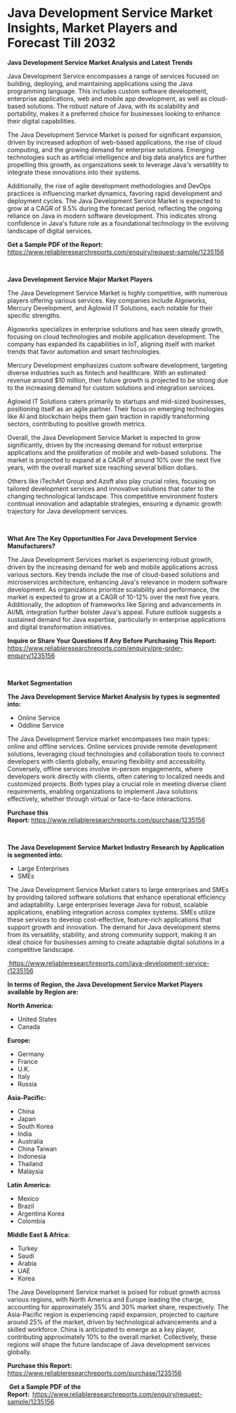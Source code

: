<p><h1>Java Development Service Market Insights, Market Players and Forecast Till 2032</h1></p><p><strong>Java Development Service Market Analysis and Latest Trends</strong></p>
<p><p>Java Development Service encompasses a range of services focused on building, deploying, and maintaining applications using the Java programming language. This includes custom software development, enterprise applications, web and mobile app development, as well as cloud-based solutions. The robust nature of Java, with its scalability and portability, makes it a preferred choice for businesses looking to enhance their digital capabilities.</p><p>The Java Development Service Market is poised for significant expansion, driven by increased adoption of web-based applications, the rise of cloud computing, and the growing demand for enterprise solutions. Emerging technologies such as artificial intelligence and big data analytics are further propelling this growth, as organizations seek to leverage Java's versatility to integrate these innovations into their systems. </p><p>Additionally, the rise of agile development methodologies and DevOps practices is influencing market dynamics, favoring rapid development and deployment cycles. The Java Development Service Market is expected to grow at a CAGR of 9.5% during the forecast period, reflecting the ongoing reliance on Java in modern software development. This indicates strong confidence in Java's future role as a foundational technology in the evolving landscape of digital services.</p></p>
<p><strong>Get a Sample PDF of the Report:&nbsp;</strong> <a href="https://www.reliableresearchreports.com/enquiry/request-sample/1235156?utm_campaign=2875&utm_medium=2&utm_source=Github&utm_content=ia&utm_term=19042025&utm_id=java-development-service">https://www.reliableresearchreports.com/enquiry/request-sample/1235156</a></p>
<p>&nbsp;</p>
<p><strong>Java Development Service Major Market Players</strong></p>
<p><p>The Java Development Service Market is highly competitive, with numerous players offering various services. Key companies include Algoworks, Mercury Development, and Aglowid IT Solutions, each notable for their specific strengths.</p><p>Algoworks specializes in enterprise solutions and has seen steady growth, focusing on cloud technologies and mobile application development. The company has expanded its capabilities in IoT, aligning itself with market trends that favor automation and smart technologies.</p><p>Mercury Development emphasizes custom software development, targeting diverse industries such as fintech and healthcare. With an estimated revenue around $10 million, their future growth is projected to be strong due to the increasing demand for custom solutions and integration services.</p><p>Aglowid IT Solutions caters primarily to startups and mid-sized businesses, positioning itself as an agile partner. Their focus on emerging technologies like AI and blockchain helps them gain traction in rapidly transforming sectors, contributing to positive growth metrics.</p><p>Overall, the Java Development Service Market is expected to grow significantly, driven by the increasing demand for robust enterprise applications and the proliferation of mobile and web-based solutions. The market is projected to expand at a CAGR of around 10% over the next five years, with the overall market size reaching several billion dollars.</p><p>Others like iTechArt Group and Azoft also play crucial roles, focusing on tailored development services and innovative solutions that cater to the changing technological landscape. This competitive environment fosters continual innovation and adaptable strategies, ensuring a dynamic growth trajectory for Java development services.</p></p>
<p>&nbsp;</p>
<p><strong>What Are The Key Opportunities For Java Development Service Manufacturers?</strong></p>
<p><p>The Java Development Services market is experiencing robust growth, driven by the increasing demand for web and mobile applications across various sectors. Key trends include the rise of cloud-based solutions and microservices architecture, enhancing Java's relevance in modern software development. As organizations prioritize scalability and performance, the market is expected to grow at a CAGR of 10-12% over the next five years. Additionally, the adoption of frameworks like Spring and advancements in AI/ML integration further bolster Java's appeal. Future outlook suggests a sustained demand for Java expertise, particularly in enterprise applications and digital transformation initiatives.</p></p>
<p><strong>Inquire or Share Your Questions If Any Before Purchasing This Report:</strong> <a href="https://www.reliableresearchreports.com/enquiry/pre-order-enquiry/1235156?utm_campaign=2875&utm_medium=2&utm_source=Github&utm_content=ia&utm_term=19042025&utm_id=java-development-service">https://www.reliableresearchreports.com/enquiry/pre-order-enquiry/1235156</a></p>
<p>&nbsp;</p>
<p><strong>Market Segmentation</strong></p>
<p><strong>The Java Development Service Market Analysis by types is segmented into:</strong></p>
<p><ul><li>Online Service</li><li>Oddline Service</li></ul></p>
<p><p>The Java Development Service market encompasses two main types: online and offline services. Online services provide remote development solutions, leveraging cloud technologies and collaboration tools to connect developers with clients globally, ensuring flexibility and accessibility. Conversely, offline services involve in-person engagements, where developers work directly with clients, often catering to localized needs and customized projects. Both types play a crucial role in meeting diverse client requirements, enabling organizations to implement Java solutions effectively, whether through virtual or face-to-face interactions.</p></p>
<p><strong>Purchase this Report:&nbsp;</strong><a href="https://www.reliableresearchreports.com/purchase/1235156?utm_campaign=2875&utm_medium=2&utm_source=Github&utm_content=ia&utm_term=19042025&utm_id=java-development-service">https://www.reliableresearchreports.com/purchase/1235156</a></p>
<p>&nbsp;</p>
<p><strong>The Java Development Service Market Industry Research by Application is segmented into:</strong></p>
<p><ul><li>Large Enterprises</li><li>SMEs</li></ul></p>
<p><p>The Java Development Service Market caters to large enterprises and SMEs by providing tailored software solutions that enhance operational efficiency and adaptability. Large enterprises leverage Java for robust, scalable applications, enabling integration across complex systems. SMEs utilize these services to develop cost-effective, feature-rich applications that support growth and innovation. The demand for Java development stems from its versatility, stability, and strong community support, making it an ideal choice for businesses aiming to create adaptable digital solutions in a competitive landscape.</p></p>
<p><a href="https://www.reliableresearchreports.com/java-development-service-r1235156?utm_campaign=2875&utm_medium=2&utm_source=Github&utm_content=ia&utm_term=19042025&utm_id=java-development-service">&nbsp;https://www.reliableresearchreports.com/java-development-service-r1235156</a></p>
<p><strong>In terms of Region, the Java Development Service Market Players available by Region are:</strong></p>
<p>
    <p> <strong> North America: </strong>
        <ul>
            <li>United States</li>
            <li>Canada</li>
        </ul>
        </p> 
    <p> <strong> Europe: </strong>
        <ul>
            <li>Germany</li>
            <li>France</li>
            <li>U.K.</li>
            <li>Italy</li>
            <li>Russia</li>
        </ul>
        </p> 
    <p> <strong> Asia-Pacific: </strong>
        <ul>
            <li>China</li>
            <li>Japan</li>
            <li>South Korea</li>
            <li>India</li>
            <li>Australia</li>
            <li>China Taiwan</li>
            <li>Indonesia</li>
            <li>Thailand</li>
            <li>Malaysia</li>
        </ul>
        </p> 
    <p> <strong> Latin America: </strong>
        <ul>
            <li>Mexico</li>
            <li>Brazil</li>
            <li>Argentina Korea</li>
            <li>Colombia</li>
        </ul>
        </p> 
    <p> <strong> Middle East & Africa: </strong>
        <ul>
            <li>Turkey</li>
            <li>Saudi</li>
            <li>Arabia</li>
            <li>UAE</li>
            <li>Korea</li>
        </ul>
    </p>
    </p>
<p><p>The Java Development Service market is poised for robust growth across various regions, with North America and Europe leading the charge, accounting for approximately 35% and 30% market share, respectively. The Asia-Pacific region is experiencing rapid expansion, projected to capture around 25% of the market, driven by technological advancements and a skilled workforce. China is anticipated to emerge as a key player, contributing approximately 10% to the overall market. Collectively, these regions will shape the future landscape of Java development services globally.</p></p>
<p><strong>Purchase this Report: </strong><a href="https://www.reliableresearchreports.com/purchase/1235156?utm_campaign=2875&utm_medium=2&utm_source=Github&utm_content=ia&utm_term=19042025&utm_id=java-development-service">https://www.reliableresearchreports.com/purchase/1235156</a></p>
<p>&nbsp;<strong>Get a Sample PDF of the Report:&nbsp;&nbsp;</strong><a href="https://www.reliableresearchreports.com/enquiry/request-sample/1235156?utm_campaign=2875&utm_medium=2&utm_source=Github&utm_content=ia&utm_term=19042025&utm_id=java-development-service">https://www.reliableresearchreports.com/enquiry/request-sample/1235156</a></p>
<p><strong></strong></p>
<p><p></p><p></p><p></p></p>
